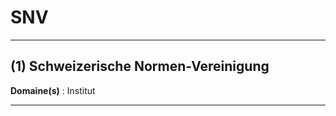 # SNV

--------------------

## (1) Schweizerische Normen-Vereinigung

**Domaine(s)** : Institut

--------------------